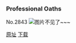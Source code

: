 ### Professional Oaths
No.2843
![图片不见了~~~](https://imgs.xkcd.com/comics/professional_oaths.png)

[原址](https://xkcd.com//2843) [下载](https://imgs.xkcd.com/comics/professional_oaths.png)


